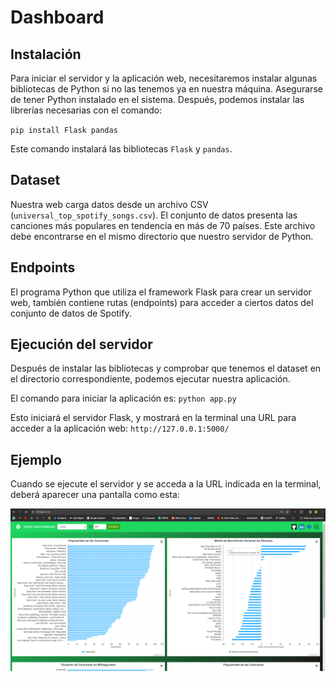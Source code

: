 # Dashboard

## Instalación
Para iniciar el servidor y la aplicación web, necesitaremos instalar algunas bibliotecas de Python si no las tenemos ya en nuestra máquina.
Asegurarse de tener Python instalado en el sistema. Después, podemos instalar las librerías necesarias con el comando:

`pip install Flask pandas`

Este comando instalará las bibliotecas `Flask` y `pandas`. 

## Dataset
Nuestra web carga datos desde un archivo CSV (`universal_top_spotify_songs.csv`).
El conjunto de datos presenta las canciones más populares en tendencia en más de 70 países. 
Este archivo debe encontrarse en el mismo directorio que nuestro servidor de Python.

## Endpoints
El programa Python que utiliza el framework Flask para crear un servidor web, también contiene rutas (endpoints) para acceder a ciertos datos del conjunto de datos de Spotify.

## Ejecución del servidor
Después de instalar las bibliotecas y comprobar que tenemos el dataset en el directorio correspondiente, podemos ejecutar nuestra aplicación.

El comando para iniciar la aplicación es:
`python app.py`

Esto iniciará el servidor Flask, y mostrará en la terminal una URL para acceder a la aplicación web:
 `http://127.0.0.1:5000/`


 ## Ejemplo
 Cuando se ejecute el servidor y se acceda a la URL indicada en la terminal, deberá aparecer una pantalla como esta:

![Texto alternativo](spotifydashboard.png)
 